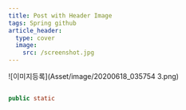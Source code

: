 ```yaml
---
title: Post with Header Image
tags: Spring github
article_header:
  type: cover
  image:
    src: /screenshot.jpg
---
```

![이미지등록](Asset/image/20200618_035754 3.png)


```java

public static

```